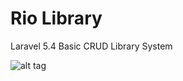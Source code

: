 # Rio Library

Laravel 5.4
Basic CRUD
Library System


![alt tag](https://preview.ibb.co/bURbgQ/rio_Library.png)